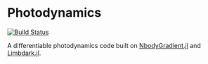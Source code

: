 # Photodynamics

[comment]: <[![Stable](https://img.shields.io/badge/docs-stable-blue.svg)](https://langfzac.github.io/Photodynamics.jl/stable)>
[comment]: <[![Dev](https://img.shields.io/badge/docs-dev-blue.svg)](https://langfzac.github.io/Photodynamics.jl/dev)>
[![Build Status](https://github.com/langfzac/Photodynamics.jl/workflows/CI/badge.svg)](https://github.com/langfzac/Photodynamics.jl/actions)

A differentiable photodynamics code built on [NbodyGradient.jl](https://github.com/ericagol/NbodyGradient.jl) and [Limbdark.jl](https://github.com/rodluger/limbdark.jl).
